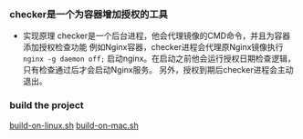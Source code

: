 ### checker是一个为容器增加授权的工具
- 实现原理
  checker是一个后台进程，他会代理镜像的CMD命令，并且为容器添加授权检查功能
  例如Nginx容器，checker进程会代理原Nginx镜像执行 `nginx -g daemon off;` 启动nginx。在启动之前他会运行授权日期检查逻辑，只有检查通过后才会启动Nginx服务。
  另外，授权到期后checker进程会主动退出。
      
   
### build the project
[build-on-linux.sh](build-on-linux.sh) 
[build-on-mac.sh](build-on-mac.sh)